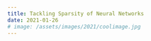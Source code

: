 ```yaml
---
title: Tackling Sparsity of Neural Networks 
date: 2021-01-26
# image: /assets/images/2021/coolimage.jpg
---
```

